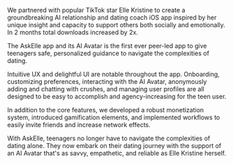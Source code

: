 We partnered with popular TikTok star Elle Kristine to create a groundbreaking AI relationship and dating coach iOS app inspired by her unique insight and capacity to support others both socially and emotionally. In 2 months total downloads increased by 2x.

The AskElle app and its AI Avatar is the first ever peer-led app to give teenagers safe, personalized guidance to navigate the complexities of dating.

Intuitive UX and delightful UI are notable throughout the app. Onboarding, customizing preferences, interacting with the AI Avatar, anonymously adding and chatting with crushes, and managing user profiles are all designed to be easy to accomplish and agency-increasing for the teen user.

In addition to the core features, we developed a robust monetization system, introduced gamification elements, and implemented workflows to easily invite friends and increase network effects. 

With AskElle, teenagers no longer have to navigate the complexities of dating alone. They now embark on their dating journey with the support of an AI Avatar that's as savvy, empathetic, and reliable as Elle Kristine herself.